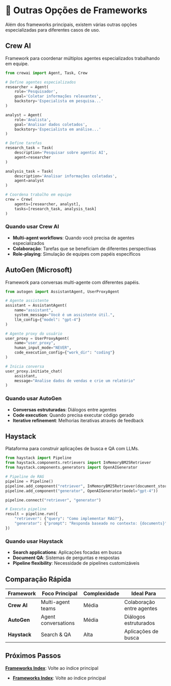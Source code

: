 # 🧩 Outras Opções de Frameworks

Além dos frameworks principais, existem várias outras opções especializadas para diferentes casos de uso.

## Crew AI

Framework para coordenar múltiplos agentes especializados trabalhando em equipe.

```python
from crewai import Agent, Task, Crew

# Define agentes especializados
researcher = Agent(
    role='Pesquisador',
    goal='Coletar informações relevantes',
    backstory='Especialista em pesquisa...'
)

analyst = Agent(
    role='Analista',
    goal='Analisar dados coletados',
    backstory='Especialista em análise...'
)

# Define tarefas
research_task = Task(
    description='Pesquisar sobre agentic AI',
    agent=researcher
)

analysis_task = Task(
    description='Analisar informações coletadas',
    agent=analyst
)

# Coordena trabalho em equipe
crew = Crew(
    agents=[researcher, analyst],
    tasks=[research_task, analysis_task]
)
```

### Quando usar Crew AI

- **Multi-agent workflows**: Quando você precisa de agentes especializados
- **Colaboração**: Tarefas que se beneficiam de diferentes perspectivas
- **Role-playing**: Simulação de equipes com papéis específicos

## AutoGen (Microsoft)

Framework para conversas multi-agente com diferentes papéis.

```python
from autogen import AssistantAgent, UserProxyAgent

# Agente assistente
assistant = AssistantAgent(
    name="assistant",
    system_message="Você é um assistente útil.",
    llm_config={"model": "gpt-4"}
)

# Agente proxy do usuário
user_proxy = UserProxyAgent(
    name="user_proxy",
    human_input_mode="NEVER",
    code_execution_config={"work_dir": "coding"}
)

# Inicia conversa
user_proxy.initiate_chat(
    assistant,
    message="Analise dados de vendas e crie um relatório"
)
```

### Quando usar AutoGen

- **Conversas estruturadas**: Diálogos entre agentes
- **Code execution**: Quando precisa executar código gerado
- **Iterative refinement**: Melhorias iterativas através de feedback

## Haystack

Plataforma para construir aplicações de busca e QA com LLMs.

```python
from haystack import Pipeline
from haystack.components.retrievers import InMemoryBM25Retriever
from haystack.components.generators import OpenAIGenerator

# Pipeline de RAG
pipeline = Pipeline()
pipeline.add_component("retriever", InMemoryBM25Retriever(document_store))
pipeline.add_component("generator", OpenAIGenerator(model="gpt-4"))

pipeline.connect("retriever", "generator")

# Executa pipeline
result = pipeline.run({
    "retriever": {"query": "Como implementar RAG?"},
    "generator": {"prompt": "Responda baseado no contexto: {documents}"}
})
```

### Quando usar Haystack

- **Search applications**: Aplicações focadas em busca
- **Document QA**: Sistemas de perguntas e respostas
- **Pipeline flexibility**: Necessidade de pipelines customizáveis

## Comparação Rápida

| Framework | Foco Principal | Complexidade | Ideal Para |
|-----------|----------------|--------------|------------|
| **Crew AI** | Multi-agent teams | Média | Colaboração entre agentes |
| **AutoGen** | Agent conversations | Média | Diálogos estruturados |
| **Haystack** | Search & QA | Alta | Aplicações de busca |

## Próximos Passos

 **[Frameworks Index](index.md)**: Volte ao índice principal
- **[Frameworks Index](index.md)**: Volte ao índice principal
